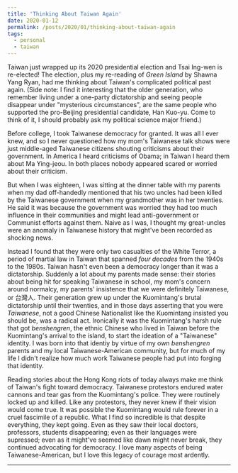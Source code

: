 ```yaml
---
title: 'Thinking About Taiwan Again'
date: 2020-01-12
permalink: /posts/2020/01/thinking-about-taiwan-again
tags:
  - personal
  - taiwan
---
```


Taiwan just wrapped up its 2020 presidential election and Tsai Ing-wen is re-elected! The election, plus my re-reading of *Green Island* by Shawna Yang Ryan, had me thinking about Taiwan's complicated political past again. (Side note: I find it interesting that the older generation, who remember living under a one-party dictatorship and seeing people disappear under "mysterious circumstances", are the same people who supported the pro-Beijing presidential candidate, Han Kuo-yu. Come to think of it, I should probably ask my political science major friend.)

Before college, I took Taiwanese democracy for granted. It was all I ever knew, and so I never questioned how my mom's Taiwanese talk shows were just middle-aged Taiwanese citizens shouting criticisms about their government. In America I heard criticisms of Obama; in Taiwan I heard them about Ma Ying-jeou. In both places nobody appeared scared or worried about their criticism.

But when I was eighteen, I was sitting at the dinner table with my parents when my dad off-handedly mentioned that his two uncles had been killed by the Taiwanese government when my grandmother was in her twenties. He said it was because the government was worried they had too much influence in their communities and might lead anti-government or Communist efforts against them. Naive as I was, I thought my great-uncles were an anomaly in Taiwanese history that might've been recorded as shocking news.

Instead I found that they were only two casualties of the White Terror, a period of martial law in Taiwan that spanned *four decades* from the 1940s to the 1980s. Taiwan hasn't even been a democracy longer than it was a dictatorship. Suddenly a lot about my parents made sense: their stories about being hit for speaking Taiwanese in school, my mom's concern around normalcy, my parents' insistence that we were definitely Taiwanese, or 台灣人. Their generation grew up under the Kuomintang's brutal dictatorship until their twenties, and in those days asserting that you were *Taiwanese*, not a good Chinese Nationalist like the Kuomintang insisted you should be, was a radical act. Ironically it was the Kuomintang's harsh rule that got *benshengren*, the ethnic Chinese who lived in Taiwan before the Kuomintang's arrival to the island, to start the ideation of a "Taiwanese" identity. I was born into that identiy by virtue of my own *benshengren* parents and my local Taiwanese-American community, but for much of my life I didn't realize how much work Taiwanese people had put into forging that identity.

Reading stories about the Hong Kong riots of today always make me think of Taiwan's fight toward democracy. Taiwanese protestors endured water cannons and tear gas from the Kuomintang's police. They were routinely locked up and killed. Like any protestors, they never knew if their vision would come true. It was possible the Kuomintang would rule forever in a cruel fascimile of a republic. What I find so incredible is that despite everything, they kept going. Even as they saw their local doctors, professors, students disappearing; even as their languages were supressed; even as it might've seemed like dawn might never break, they continued advocating for democracy. I love many aspects of being Taiwanese-American, but I love this legacy of courage most ardently.

---
